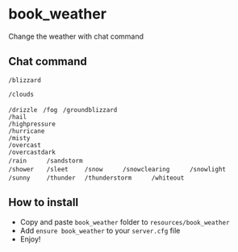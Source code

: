 # book_weather
Change the weather with chat command

## Chat command
```/blizzard ```	

```/clouds ```

```/drizzle ```	
```/fog ```	
```/groundblizzard ```	
```/hail ```	
```/highpressure ```	
```/hurricane ```	
```/misty ```	
```/overcast ```	
```/overcastdark ```	
```/rain	 ```
```/sandstorm ```	
```/shower	 ```
```/sleet	 ```
```/snow	 ```
```/snowclearing	 ```
```/snowlight	 ```
```/sunny	 ```
```/thunder	 ```
```/thunderstorm	 ```
```/whiteout ```	

## How to install
* Copy and paste ```book_weather``` folder to ```resources/book_weather```
* Add ```ensure book_weather``` to your ```server.cfg``` file
* Enjoy!

